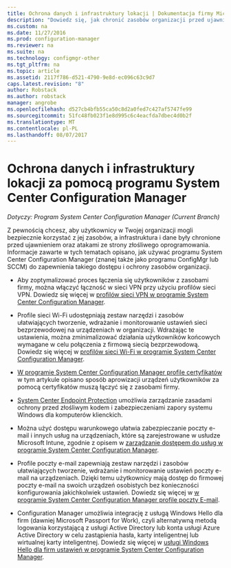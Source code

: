 ```yaml
---
title: Ochrona danych i infrastruktury lokacji | Dokumentacja firmy Microsoft
description: "Dowiedz się, jak chronić zasobów organizacji przed ujawnieniem oraz ataku w programie System Center Configuration Manager."
ms.custom: na
ms.date: 11/27/2016
ms.prod: configuration-manager
ms.reviewer: na
ms.suite: na
ms.technology: configmgr-other
ms.tgt_pltfrm: na
ms.topic: article
ms.assetid: 2117f786-d521-4790-9e8d-ec096c63c9d7
caps.latest.revision: "8"
author: Robstack
ms.author: robstack
manager: angrobe
ms.openlocfilehash: d527cb4bfb55ca50c8d2a0fed7c427af5747fe99
ms.sourcegitcommit: 51fc48fb023f1e8d995c6c4eacfda7dbec4d0b2f
ms.translationtype: MT
ms.contentlocale: pl-PL
ms.lasthandoff: 08/07/2017
---
```

# <a name="protect-data-and-site-infrastructure-with-system-center-configuration-manager"></a>Ochrona danych i infrastruktury lokacji za pomocą programu System Center Configuration Manager

*Dotyczy: Program System Center Configuration Manager (Current Branch)*


Z pewnością chcesz, aby użytkownicy w Twojej organizacji mogli bezpiecznie korzystać z jej zasobów, a infrastruktura i dane były chronione przed ujawnieniem oraz atakami ze strony złośliwego oprogramowania. Informacje zawarte w tych tematach opisano, jak używać programu System Center Configuration Manager (znanej także jako programu ConfigMgr lub SCCM) do zapewnienia takiego dostępu i ochrony zasobów organizacji.  

-   Aby zoptymalizować proces łączenia się użytkowników z zasobami firmy, można włączyć łączność w sieci VPN przy użyciu profilów sieci VPN. Dowiedz się więcej w [profilów sieci VPN w programie System Center Configuration Manager](../deploy-use/vpn-profiles.md).  

-   Profile sieci Wi-Fi udostępniają zestaw narzędzi i zasobów ułatwiających tworzenie, wdrażanie i monitorowanie ustawień sieci bezprzewodowej na urządzeniach w organizacji. Wdrażając te ustawienia, można zminimalizować działania użytkowników końcowych wymagane w celu połączenia z firmową siecią bezprzewodową. Dowiedz się więcej w [profilów sieci Wi-Fi w programie System Center Configuration Manager](/sccm/protect/deploy-use/create-wifi-profiles).  

-   [W programie System Center Configuration Manager profile certyfikatów](../deploy-use/introduction-to-certificate-profiles.md) w tym artykule opisano sposób aprowizacji urządzeń użytkowników za pomocą certyfikatów muszą łączyć się z zasobami firmy.  

-   [System Center Endpoint Protection](../deploy-use/endpoint-protection.md) umożliwia zarządzanie zasadami ochrony przed złośliwym kodem i zabezpieczeniami zapory systemu Windows dla komputerów klienckich.  

-   Można użyć dostępu warunkowego ułatwia zabezpieczanie poczty e-mail i innych usług na urządzeniach, które są zarejestrowane w usłudze Microsoft Intune, zgodnie z opisem w [zarządzanie dostępem do usług w programie System Center Configuration Manager](../deploy-use/manage-access-to-services.md).  

-   Profile poczty e-mail zapewniają zestaw narzędzi i zasobów ułatwiających tworzenie, wdrażanie i monitorowanie ustawień poczty e-mail na urządzeniach. Dzięki temu użytkownicy mają dostęp do firmowej poczty e-mail na swoich urządzeń osobistych bez konieczności konfigurowania jakichkolwiek ustawień. Dowiedz się więcej w [w programie System Center Configuration Manager profile poczty E-mail](../deploy-use/introduction-to-email-profiles.md).  

-   Configuration Manager umożliwia integrację z usługą Windows Hello dla firm (dawniej Microsoft Passport for Work), czyli alternatywną metodą logowania korzystającą z usługi Active Directory lub konta usługi Azure Active Directory w celu zastąpienia hasła, karty inteligentnej lub wirtualnej karty inteligentnej. Dowiedz się więcej w [usługi Windows Hello dla firm ustawień w programie System Center Configuration Manager](../deploy-use/windows-hello-for-business-settings.md).  
